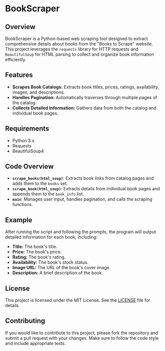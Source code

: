 # BookScraper

## Overview
BookScraper is a Python-based web scraping tool designed to extract comprehensive details about books from the "Books to Scrape" website. This project leverages the `requests` library for HTTP requests and `BeautifulSoup` for HTML parsing to collect and organize book information efficiently.

## Features
- **Scrapes Book Catalogs:** Extracts book titles, prices, ratings, availability, images, and descriptions.
- **Handles Pagination:** Automatically traverses through multiple pages of the catalog.
- **Collects Detailed Information:** Gathers data from both the catalog and individual book pages.

## Requirements
- Python 3.x
- Requests
- BeautifulSoup4

## Code Overview

- **`scrape_books(html_soup)`**: Extracts book links from catalog pages and adds them to the `books` set.
- **`scrape_book(html_soup)`**: Extracts details from individual book pages and appends them to the `book_info` list.
- **`main`**: Manages user input, handles pagination, and calls the scraping functions.

## Example

After running the script and following the prompts, the program will output detailed information for each book, including:

- **Title:** The book's title.
- **Price:** The book's price.
- **Rating:** The book's rating.
- **Availability:** The book's stock status.
- **Image URL:** The URL of the book's cover image.
- **Description:** A brief description of the book.

## License

This project is licensed under the MIT License. See the [LICENSE](LICENSE) file for details.

## Contributing

If you would like to contribute to this project, please fork the repository and submit a pull request with your changes. Make sure to follow the code style and include appropriate tests.
